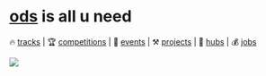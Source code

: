# [ods](https://ods.ai) is all u need

:fire: [tracks](https://ods.ai/tracks) | :trophy: [competitions](https://ods.ai/competitions) | :tada: [events](https://ods.ai/events) | :hammer_and_pick: [projects](https://ods.ai/projects) | :european_castle: [hubs](https://ods.ai/hubs) | :moneybag: [jobs](https://ods.ai/jobs)

![](https://storage.yandexcloud.net/ds-ods/files/media/course/image/68fb8d55b1d2/18be8aba50cf_banner.jpg)
